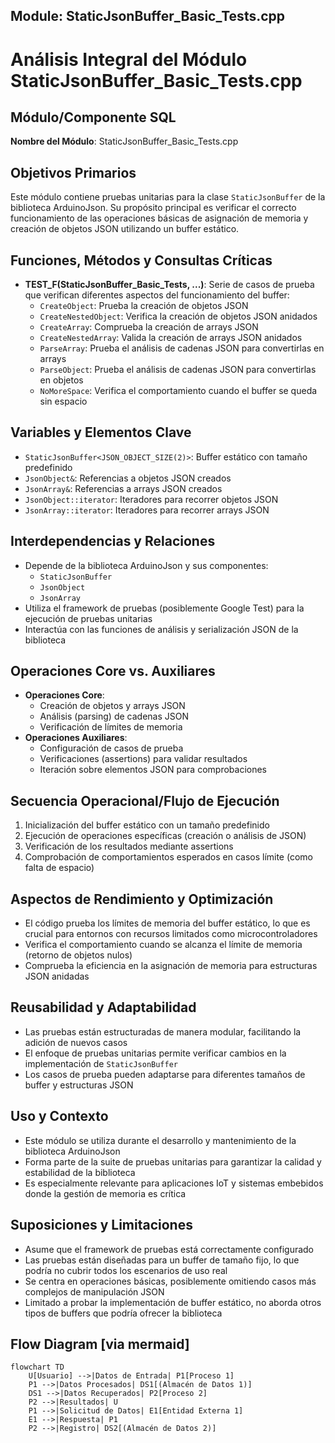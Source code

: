 ## Module: StaticJsonBuffer_Basic_Tests.cpp
# Análisis Integral del Módulo StaticJsonBuffer_Basic_Tests.cpp

## Módulo/Componente SQL
**Nombre del Módulo**: StaticJsonBuffer_Basic_Tests.cpp

## Objetivos Primarios
Este módulo contiene pruebas unitarias para la clase `StaticJsonBuffer` de la biblioteca ArduinoJson. Su propósito principal es verificar el correcto funcionamiento de las operaciones básicas de asignación de memoria y creación de objetos JSON utilizando un buffer estático.

## Funciones, Métodos y Consultas Críticas
- **TEST_F(StaticJsonBuffer_Basic_Tests, ...)**: Serie de casos de prueba que verifican diferentes aspectos del funcionamiento del buffer:
  - `CreateObject`: Prueba la creación de objetos JSON
  - `CreateNestedObject`: Verifica la creación de objetos JSON anidados
  - `CreateArray`: Comprueba la creación de arrays JSON
  - `CreateNestedArray`: Valida la creación de arrays JSON anidados
  - `ParseArray`: Prueba el análisis de cadenas JSON para convertirlas en arrays
  - `ParseObject`: Prueba el análisis de cadenas JSON para convertirlas en objetos
  - `NoMoreSpace`: Verifica el comportamiento cuando el buffer se queda sin espacio

## Variables y Elementos Clave
- `StaticJsonBuffer<JSON_OBJECT_SIZE(2)>`: Buffer estático con tamaño predefinido
- `JsonObject&`: Referencias a objetos JSON creados
- `JsonArray&`: Referencias a arrays JSON creados
- `JsonObject::iterator`: Iteradores para recorrer objetos JSON
- `JsonArray::iterator`: Iteradores para recorrer arrays JSON

## Interdependencias y Relaciones
- Depende de la biblioteca ArduinoJson y sus componentes:
  - `StaticJsonBuffer`
  - `JsonObject`
  - `JsonArray`
- Utiliza el framework de pruebas (posiblemente Google Test) para la ejecución de pruebas unitarias
- Interactúa con las funciones de análisis y serialización JSON de la biblioteca

## Operaciones Core vs. Auxiliares
- **Operaciones Core**:
  - Creación de objetos y arrays JSON
  - Análisis (parsing) de cadenas JSON
  - Verificación de límites de memoria
- **Operaciones Auxiliares**:
  - Configuración de casos de prueba
  - Verificaciones (assertions) para validar resultados
  - Iteración sobre elementos JSON para comprobaciones

## Secuencia Operacional/Flujo de Ejecución
1. Inicialización del buffer estático con un tamaño predefinido
2. Ejecución de operaciones específicas (creación o análisis de JSON)
3. Verificación de los resultados mediante assertions
4. Comprobación de comportamientos esperados en casos límite (como falta de espacio)

## Aspectos de Rendimiento y Optimización
- El código prueba los límites de memoria del buffer estático, lo que es crucial para entornos con recursos limitados como microcontroladores
- Verifica el comportamiento cuando se alcanza el límite de memoria (retorno de objetos nulos)
- Comprueba la eficiencia en la asignación de memoria para estructuras JSON anidadas

## Reusabilidad y Adaptabilidad
- Las pruebas están estructuradas de manera modular, facilitando la adición de nuevos casos
- El enfoque de pruebas unitarias permite verificar cambios en la implementación de `StaticJsonBuffer`
- Los casos de prueba pueden adaptarse para diferentes tamaños de buffer y estructuras JSON

## Uso y Contexto
- Este módulo se utiliza durante el desarrollo y mantenimiento de la biblioteca ArduinoJson
- Forma parte de la suite de pruebas unitarias para garantizar la calidad y estabilidad de la biblioteca
- Es especialmente relevante para aplicaciones IoT y sistemas embebidos donde la gestión de memoria es crítica

## Suposiciones y Limitaciones
- Asume que el framework de pruebas está correctamente configurado
- Las pruebas están diseñadas para un buffer de tamaño fijo, lo que podría no cubrir todos los escenarios de uso real
- Se centra en operaciones básicas, posiblemente omitiendo casos más complejos de manipulación JSON
- Limitado a probar la implementación de buffer estático, no aborda otros tipos de buffers que podría ofrecer la biblioteca
## Flow Diagram [via mermaid]
```mermaid
flowchart TD
    U[Usuario] -->|Datos de Entrada| P1[Proceso 1]
    P1 -->|Datos Procesados| DS1[(Almacén de Datos 1)]
    DS1 -->|Datos Recuperados| P2[Proceso 2]
    P2 -->|Resultados| U
    P1 -->|Solicitud de Datos| E1[Entidad Externa 1]
    E1 -->|Respuesta| P1
    P2 -->|Registro| DS2[(Almacén de Datos 2)]
```

